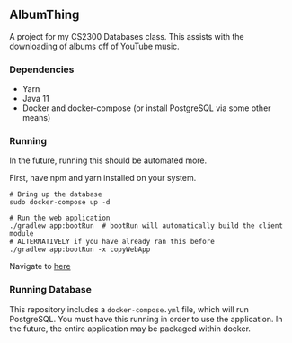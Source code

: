## AlbumThing
A project for my CS2300 Databases class. This assists with the downloading of albums
off of YouTube music.

### Dependencies
* Yarn
* Java 11
* Docker and docker-compose (or install PostgreSQL via some other means)

### Running
In the future, running this should be automated more.

First, have npm and yarn installed on your system.
```shell
# Bring up the database
sudo docker-compose up -d

# Run the web application
./gradlew app:bootRun  # bootRun will automatically build the client module
# ALTERNATIVELY if you have already ran this before
./gradlew app:bootRun -x copyWebApp
```
Navigate to [here](http://localhost:8080)

### Running Database
This repository includes a `docker-compose.yml` file, which will run PostgreSQL.
You must have this running in order to use the application. In the future, the entire
application may be packaged within docker.


